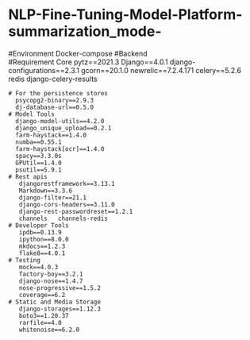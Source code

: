 # NLP-Fine-Tuning-Model-Platform-summarization_mode-

#Environment Docker-compose 
#Backend  
  #Requirement
    Core pytz==2021.3
    Django==4.0.1
    django-configurations==2.3.1
    gcorn==20.1.0
    newrelic==7.2.4.171
    celery==5.2.6
    redis
    django-celery-results
    
    # For the persistence stores
      psycopg2-binary==2.9.3
      dj-database-url==0.5.0
    # Model Tools
      django-model-utils==4.2.0
      django_unique_upload==0.2.1
      farm-haystack==1.4.0
      numba==0.55.1
      farm-haystack[ocr]==1.4.0
      spacy==3.3.0s
      GPUtil==1.4.0
      psutil==5.9.1
    # Rest apis
       djangorestframework==3.13.1
       Markdown==3.3.6
       django-filter==21.1
       django-cors-headers==3.11.0
       django-rest-passwordreset==1.2.1
       channels   channels-redis
    # Developer Tools
       ipdb==0.13.9
       ipython==8.0.0
       mkdocs==1.2.3
       flake8==4.0.1
    # Testing
       mock==4.0.3
       factory-boy==3.2.1
       django-nose==1.4.7
       nose-progressive==1.5.2
       coverage==6.2
    # Static and Media Storage
       django-storages==1.12.3
       boto3==1.20.37
       rarfile==4.0
       whitenoise==6.2.0
       
       

